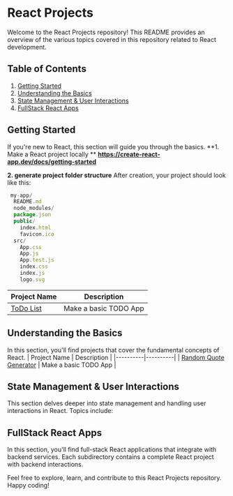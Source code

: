 # React Projects

Welcome to the React Projects repository! This README provides an overview of the various topics covered in this repository related to React development.

## Table of Contents

1. [Getting Started](#getting-started)
2. [Understanding the Basics](#understanding-the-basics)
3. [State Management & User Interactions](#state-management--user-interactions)
4. [FullStack React Apps](#fullstack-react-apps)

## Getting Started

If you're new to React, this section will guide you through the basics.
**1. Make a React project locally **
**https://create-react-app.dev/docs/getting-started**

**2. generate project folder structure**
After creation, your project should look like this:
```javascript
 my-app/
  README.md
  node_modules/
  package.json
  public/
    index.html
    favicon.ico
  src/
    App.css
    App.js
    App.test.js
    index.css
    index.js
    logo.svg
```

| Project Name | Description |
|----------|----------|
| [ToDo List](getting-started/to-do) | Make a basic TODO App |
## Understanding the Basics

In this section, you'll find projects that cover the fundamental concepts of React.
| Project Name | Description |
|----------|----------|
| [Random Quote Generator](understanding-the-basics/random-quote-generator) | Make a basic TODO App |
## State Management & User Interactions

This section delves deeper into state management and handling user interactions in React. Topics include:


## FullStack React Apps

In this section, you'll find full-stack React applications that integrate with backend services.
Each subdirectory contains a complete React project with backend interactions.

Feel free to explore, learn, and contribute to this React Projects repository. Happy coding!
